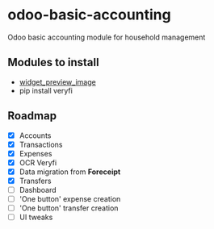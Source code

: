 
# odoo-basic-accounting

Odoo basic accounting module for household management

## Modules to install

- [widget_preview_image](https://apps.odoo.com/apps/modules/17.0/widget_preview_image)
- pip install veryfi

## Roadmap

- [x] Accounts
- [x] Transactions
- [x] Expenses
- [x] OCR Veryfi
- [x] Data migration from __Foreceipt__
- [x] Transfers
- [ ] Dashboard
- [ ] 'One button' expense creation
- [ ] 'One button' transfer creation
- [ ] UI tweaks
